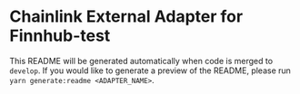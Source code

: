 # Chainlink External Adapter for Finnhub-test

This README will be generated automatically when code is merged to `develop`. If you would like to generate a preview of the README, please run `yarn generate:readme <ADAPTER_NAME>`.

